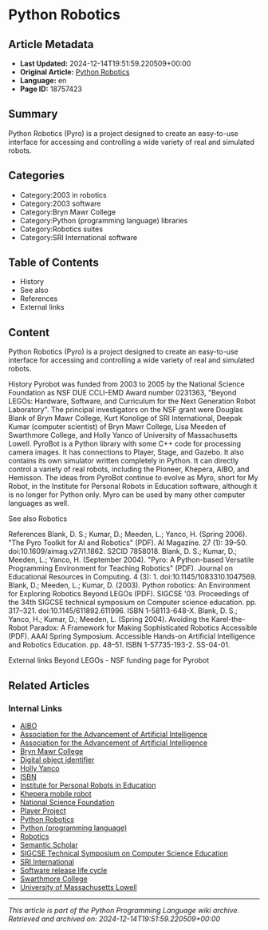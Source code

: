 # Python Robotics

## Article Metadata

- **Last Updated:** 2024-12-14T19:51:59.220509+00:00
- **Original Article:** [Python Robotics](https://en.wikipedia.org/wiki/Python_Robotics)
- **Language:** en
- **Page ID:** 18757423

## Summary

Python Robotics (Pyro) is a project designed to create an easy-to-use interface for accessing and controlling a wide variety of real and simulated robots.

## Categories

- Category:2003 in robotics
- Category:2003 software
- Category:Bryn Mawr College
- Category:Python (programming language) libraries
- Category:Robotics suites
- Category:SRI International software

## Table of Contents

- History
- See also
- References
- External links

## Content

Python Robotics (Pyro) is a project designed to create an easy-to-use interface for accessing and controlling a wide variety of real and simulated robots.

History
Pyrobot was funded from 2003 to 2005 by the National Science Foundation as NSF DUE CCLI-EMD Award number 0231363, "Beyond LEGOs: Hardware, Software, and Curriculum for the Next Generation Robot Laboratory". The principal investigators on the NSF grant were Douglas Blank of Bryn Mawr College, Kurt Konolige of SRI International, Deepak Kumar (computer scientist) of Bryn Mawr College, Lisa Meeden of Swarthmore College, and Holly Yanco of University of Massachusetts Lowell.
PyroBot is a Python library with some C++ code for processing camera images. It has connections to Player, Stage, and Gazebo. It also contains its own simulator written completely in Python. It can directly control a variety of real robots, including the Pioneer, Khepera, AIBO, and Hemisson.
The ideas from PyroBot continue to evolve as Myro, short for My Robot, in the Institute for Personal Robots in Education software, although it is no longer for Python only. Myro can be used by many other computer languages as well.

See also
Robotics

References
Blank, D. S.; Kumar, D.; Meeden, L.; Yanco, H. (Spring 2006). "The Pyro Toolkit for AI and Robotics" (PDF). AI Magazine. 27 (1): 39–50. doi:10.1609/aimag.v27i1.1862. S2CID 7858018.
Blank, D. S.; Kumar, D.; Meeden, L.; Yanco, H. (September 2004). "Pyro: A Python-based Versatile Programming Environment for Teaching Robotics" (PDF). Journal on Educational Resources in Computing. 4 (3): 1. doi:10.1145/1083310.1047569.
Blank, D.; Meeden, L.; Kumar, D. (2003). Python robotics: An Environment for Exploring Robotics Beyond LEGOs (PDF). SIGCSE '03. Proceedings of the 34th SIGCSE technical symposium on Computer science education. pp. 317–321. doi:10.1145/611892.611996. ISBN 1-58113-648-X.
Blank, D. S.; Yanco, H.; Kumar, D.; Meeden, L. (Spring 2004). Avoiding the Karel-the-Robot Paradox: A Framework for Making Sophisticated Robotics Accessible (PDF). AAAI Spring Symposium. Accessible Hands-on Artificial Intelligence and Robotics Education. pp. 48–51. ISBN 1-57735-193-2. SS-04-01.

External links
Beyond LEGOs - NSF funding page for Pyrobot

## Related Articles

### Internal Links

- [AIBO](https://en.wikipedia.org/wiki/AIBO)
- [Association for the Advancement of Artificial Intelligence](https://en.wikipedia.org/wiki/Association_for_the_Advancement_of_Artificial_Intelligence)
- [Association for the Advancement of Artificial Intelligence](https://en.wikipedia.org/wiki/Association_for_the_Advancement_of_Artificial_Intelligence)
- [Bryn Mawr College](https://en.wikipedia.org/wiki/Bryn_Mawr_College)
- [Digital object identifier](https://en.wikipedia.org/wiki/Digital_object_identifier)
- [Holly Yanco](https://en.wikipedia.org/wiki/Holly_Yanco)
- [ISBN](https://en.wikipedia.org/wiki/ISBN)
- [Institute for Personal Robots in Education](https://en.wikipedia.org/wiki/Institute_for_Personal_Robots_in_Education)
- [Khepera mobile robot](https://en.wikipedia.org/wiki/Khepera_mobile_robot)
- [National Science Foundation](https://en.wikipedia.org/wiki/National_Science_Foundation)
- [Player Project](https://en.wikipedia.org/wiki/Player_Project)
- [Python Robotics](https://en.wikipedia.org/wiki/Python_Robotics)
- [Python (programming language)](https://en.wikipedia.org/wiki/Python_(programming_language))
- [Robotics](https://en.wikipedia.org/wiki/Robotics)
- [Semantic Scholar](https://en.wikipedia.org/wiki/Semantic_Scholar)
- [SIGCSE Technical Symposium on Computer Science Education](https://en.wikipedia.org/wiki/SIGCSE_Technical_Symposium_on_Computer_Science_Education)
- [SRI International](https://en.wikipedia.org/wiki/SRI_International)
- [Software release life cycle](https://en.wikipedia.org/wiki/Software_release_life_cycle)
- [Swarthmore College](https://en.wikipedia.org/wiki/Swarthmore_College)
- [University of Massachusetts Lowell](https://en.wikipedia.org/wiki/University_of_Massachusetts_Lowell)

---
_This article is part of the Python Programming Language wiki archive._
_Retrieved and archived on: 2024-12-14T19:51:59.220509+00:00_